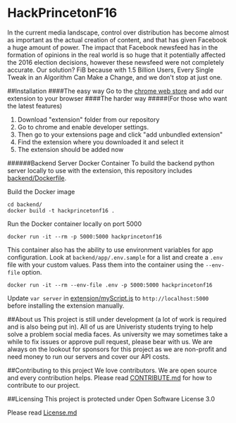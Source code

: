 # HackPrincetonF16

In the current media landscape, control over distribution has become almost as important as the actual creation of content, and that has given Facebook a huge amount of power. The impact that Facebook newsfeed has in the formation of opinions in the real world is so huge that it potentially affected the 2016 election decisions, however these newsfeed were not completely accurate. Our solution? FiB because with 1.5 Billion Users, Every Single Tweak in an Algorithm Can Make a Change, and we don't stop at just one.

##Installation
####The easy way
Go to the [chrome web store](https://chrome.google.com/webstore/detail/fib/ofpheinlpjdffpdakjegbcphdfeekpnn "Chrome Web Store") and add our extension to your browser
####The harder way
#####(For those who want the latest features)
1. Download "extension" folder from our repository
2. Go to chrome and enable developer settings.
3. Then go to your extensions page and click "add unbundled extension"
4. Find the extension where you downloaded it and select it
5. The extension should be added now

######Backend Server Docker Container
To build the backend python server locally to use with the extension, this repository includes [backend/Dockerfile](backend/Dockerfile).

Build the Docker image
```
cd backend/
docker build -t hackprincetonf16 .
```

Run the Docker container locally on port 5000
```
docker run -it --rm -p 5000:5000 hackprincetonf16
```

This container also has the ability to use environment variables for app configuration. Look at `backend/app/.env.sample` for a list and create a `.env` file with your custom values. Pass them into the container using the `--env-file` option.

```
docker run -it --rm --env-file .env -p 5000:5000 hackprincetonf16
```

Update `var server` in [extension/myScript.js](extension/myScript.js) to `http://localhost:5000` before installing the extension manually.

##About us
This project is still under development (a lot of work is required and is also being put in). All of us are Univeristy students trying to help solve a problem social media faces. As university we may sometimes take a while to fix issues or approve pull request, please bear with us. We are always on the lookout for sponsors for this project as we are non-profit and need money to run our servers and cover our API costs.

##Contributing to this project
We love contributors. We are open source and every contribution helps. Please read [CONTRIBUTE.md](CONTRIBUTE.md) for how to contribute to our project.

##Licensing
This project is protected under Open Software License 3.0

Please read [License.md](License.md)

